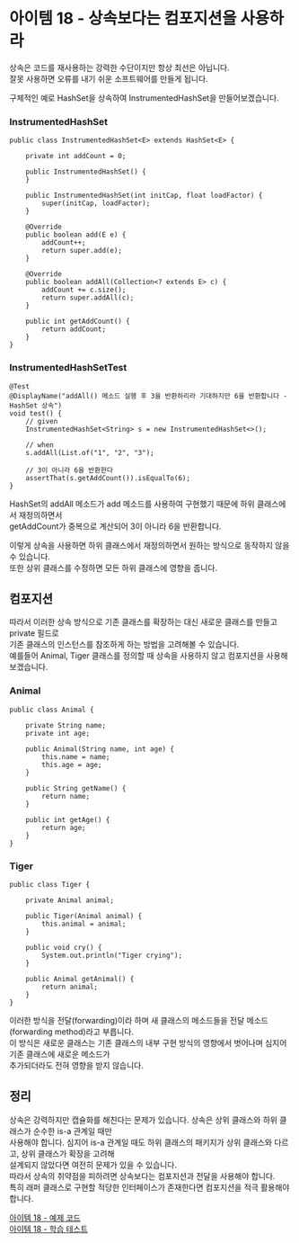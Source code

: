 # 아이템 18 - 상속보다는 컴포지션을 사용하라

상속은 코드를 재사용하는 강력한 수단이지만 항상 최선은 아닙니다.    
잘못 사용하면 오류를 내기 쉬운 소프트웨어를 만들게 됩니다.

구체적인 예로 HashSet을 상속하여 InstrumentedHashSet을 만들어보겠습니다.   

### InstrumentedHashSet

````
public class InstrumentedHashSet<E> extends HashSet<E> {

    private int addCount = 0;

    public InstrumentedHashSet() {
    }

    public InstrumentedHashSet(int initCap, float loadFactor) {
        super(initCap, loadFactor);
    }

    @Override
    public boolean add(E e) {
        addCount++;
        return super.add(e);
    }

    @Override
    public boolean addAll(Collection<? extends E> c) {
        addCount += c.size();
        return super.addAll(c);
    }

    public int getAddCount() {
        return addCount;
    }
}
````   

### InstrumentedHashSetTest

````
@Test
@DisplayName("addAll() 메소드 실행 후 3을 반환하리라 기대하지만 6을 반환합니다 - HashSet 상속")
void test() {
    // given
    InstrumentedHashSet<String> s = new InstrumentedHashSet<>();
    
    // when
    s.addAll(List.of("1", "2", "3");
    
    // 3이 아니라 6을 반환한다
    assertThat(s.getAddCount()).isEqualTo(6);
}
````

HashSet의 addAll 메소드가 add 메소드를 사용하여 구현했기 때문에 하위 클래스에서 재정의하면서     
getAddCount가 중복으로 계산되어 3이 아니라 6을 반환합니다.      

이렇게 상속을 사용하면 하위 클래스에서 재정의하면서 원하는 방식으로 동작하지 않을 수 있습니다.   
또한 상위 클래스를 수정하면 모든 하위 클래스에 영향을 줍니다.      

## 컴포지션

따라서 이러한 상속 방식으로 기존 클래스를 확장하는 대신 새로운 클래스를 만들고 private 필드로   
기존 클래스의 인스턴스를 참조하게 하는 방법을 고려해볼 수 있습니다.    
예를들어 Animal, Tiger 클래스를 정의할 때 상속을 사용하지 않고 컴포지션을 사용해보겠습니다.    

### Animal
````
public class Animal {

    private String name;
    private int age;

    public Animal(String name, int age) {
        this.name = name;
        this.age = age;
    }

    public String getName() {
        return name;
    }

    public int getAge() {
        return age;
    }
}
````

### Tiger
````
public class Tiger {

    private Animal animal;

    public Tiger(Animal animal) {
        this.animal = animal;
    }

    public void cry() {
        System.out.println("Tiger crying");
    }

    public Animal getAnimal() {
        return animal;
    }
}
````

이러한 방식을 전달(forwarding)이라 하며 새 클래스의 메소드들을 전달 메소드(forwarding method)라고 부릅니다.   
이 방식은 새로운 클래스는 기존 클래스의 내부 구현 방식의 영향에서 벗어나며 심지어 기존 클래스에 새로운 메소드가   
추가되더라도 전혀 영향을 받지 않습니다.     

## 정리

상속은 강력하지만 캡슐화를 해친다는 문제가 있습니다. 상속은 상위 클래스와 하위 클래스가 순수한 is-a 관계일 때만  
사용해야 합니다. 심지어 is-a 관계일 때도 하위 클래스의 패키지가 상위 클래스와 다르고, 상위 클래스가 확장을 고려해    
설계되지 않았다면 여전히 문제가 있을 수 있습니다.    
따라서 상속의 취약점을 피하려면 상속보다는 컴포지션과 전달을 사용해야 합니다.   
특히 래퍼 클래스로 구현할 적당한 인터페이스가 존재한다면 컴포지션을 적극 활용해야 합니다.     

[아이템 18 - 예제 코드](https://github.com/320Hwany/EffectiveJava/tree/main/src/main/java/effective/chapter4/item18)         
[아이템 18 - 학습 테스트](https://github.com/320Hwany/EffectiveJava/tree/main/src/test/java/effective/chapter4/item18)   